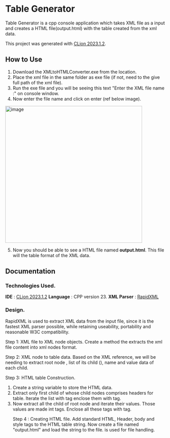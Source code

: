 # Table Generator

Table Generator is a cpp console application which takes XML file as a input and creates a HTML file(output.html) with the table created from the xml data.

This project was generated with [CLion 2023.1.2](https://www.jetbrains.com/clion/whatsnew/).

## How to Use

1. Download the XMLtoHTMLConverter.exe from the location.
2. Place the xml file in the same folder as exe file (if not, need to the give full path of the xml file).
3. Run the exe file and you will be seeing this text "Enter the XML file name :" on console window.
4. Now enter the file name and click on enter (ref below image).
<img width="431" alt="image" src="https://github.com/AiswaryaPatturaja2505/TableGenerator/assets/129544836/d385c77e-1b45-47c4-b8a6-8e2affa276f7">

5. Now you should be able to see a HTML file named **output.html**. This file will the table format of the XML data.

## Documentation

### Technologies Used.

**IDE** :  [CLion 2023.1.2](https://www.jetbrains.com/clion/whatsnew/)
**Language** :  CPP version 23.
**XML Parser** : [RapidXML](https://rapidxml.sourceforge.net/#:~:text=RapidXml%20is%20an%20attempt%20to,executed%20on%20the%20same%20data.)
 
### Design.

RapidXML is used to extract XML data from the input file, since it is the fastest XML parser possible, while retaining useability, portability and reasonable W3C compatibility.

Step 1: XML file to XML node objects.
Create a method the extracts the xml file content into xml nodes format.

Step 2: XML node to table data.
Based on the XML reference, we will be needing to extract root node <CATALOG>, list of its child (<cd>), name and value data of each child.
  
Step 3: HTML table Construction.
1. Create a string variable to store the HTML data.
2. Extract only first child of <CATALOG> whose child nodes comprises headers for table. Iterate the list with <th> tag enclose them with <tr> tag.
3. Now extract all the child of root node and iterate their values. Those values are made int <td> tags. Enclose all these tags with <table> tag.
  
Step 4 : Creating HTML file.
Add standard HTML, Header, body and style tags to the HTML table string. Now create a file named "output.html" and load the string to the file. <fstream> is used for file handling.
 
